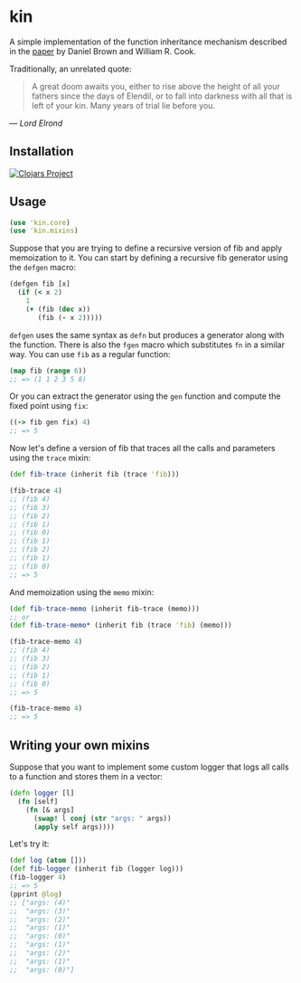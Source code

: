 # kin
A simple implementation of the function inheritance mechanism described in the
[paper](http://www.cs.utexas.edu/users/wcook/Drafts/2009/sblp09-memo-mixins.pdf)
by Daniel Brown and William R. Cook.

Traditionally, an unrelated quote:

> A great doom awaits you, either to rise above the height of all your
> fathers since the days of Elendil, or to fall into darkness with all that
> is left of your kin. Many years of trial lie before you.

— *Lord Elrond*

## Installation

[![Clojars Project](http://clojars.org/kin/latest-version.svg)](http://clojars.org/kin)

## Usage

```clojure
(use 'kin.core)
(use 'kin.mixins)
```

Suppose that you are trying to define a recursive version of fib and apply
memoization to it.
You can start by defining a recursive fib generator using the `defgen` macro:

```clojure
(defgen fib [x]
  (if (< x 2)
    1
    (+ (fib (dec x))
       (fib (- x 2)))))
```

`defgen` uses the same syntax as `defn` but produces a generator along with the function.
There is also the `fgen` macro which substitutes `fn` in a similar way.
You can use `fib` as a regular function:

```clojure
(map fib (range 6))
;; => (1 1 2 3 5 8)
```

Or you can extract the generator using the `gen` function and compute the fixed point using `fix`:

```clojure
((-> fib gen fix) 4)
;; => 5
```

Now let's define a version of fib that traces all the calls and parameters using the
`trace` mixin:

```clojure
(def fib-trace (inherit fib (trace 'fib)))

(fib-trace 4)
;; (fib 4)
;; (fib 3)
;; (fib 2)
;; (fib 1)
;; (fib 0)
;; (fib 1)
;; (fib 2)
;; (fib 1)
;; (fib 0)
;; => 5
```

And memoization using the `memo` mixin:

```clojure
(def fib-trace-memo (inherit fib-trace (memo)))
;; or
(def fib-trace-memo* (inherit fib (trace 'fib) (memo)))

(fib-trace-memo 4)
;; (fib 4)
;; (fib 3)
;; (fib 2)
;; (fib 1)
;; (fib 0)
;; => 5

(fib-trace-memo 4)
;; => 5
```

## Writing your own mixins
Suppose that you want to implement some custom logger that logs all calls to a function
and stores them in a vector:
```clojure
(defn logger [l]
  (fn [self]
    (fn [& args]
      (swap! l conj (str "args: " args))
      (apply self args))))
```
Let's try it:
```clojure
(def log (atom []))
(def fib-logger (inherit fib (logger log)))
(fib-logger 4)
;; => 5
(pprint @log)
;; ["args: (4)"
;;  "args: (3)"
;;  "args: (2)"
;;  "args: (1)"
;;  "args: (0)"
;;  "args: (1)"
;;  "args: (2)"
;;  "args: (1)"
;;  "args: (0)"]
```
